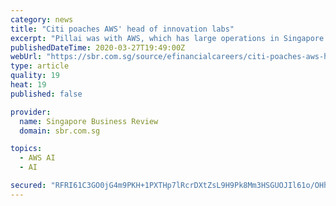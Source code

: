 ```yaml
---
category: news
title: "Citi poaches AWS' head of innovation labs"
excerpt: "Pillai was with AWS, which has large operations in Singapore ... OCBC is recruiting about 40 data scientists for its artificial intelligence lab in Singapore this year. It is likely that many other employers would have made room for someone with Pillai’s CV, which contains stints at tech firms and banks. Pillai began his career in 2007 ..."
publishedDateTime: 2020-03-27T19:49:00Z
webUrl: "https://sbr.com.sg/source/efinancialcareers/citi-poaches-aws-head-innovation-labs"
type: article
quality: 19
heat: 19
published: false

provider:
  name: Singapore Business Review
  domain: sbr.com.sg

topics:
  - AWS AI
  - AI

secured: "RFRI61C3GO0jG4m9PKH+1PXTHp7lRcrDXtZsL9H9Pk8Mm3HSGUOJIl61o/OHhENe5WfSp57uOAKj+E6vkzZP1Db89bwGvizn6f8I91CJ0LZGRoyD88vNM6kv6lmhMcvN172euRgYMnCIagDWcheAZ2lvrVQFkIuWlFwc33NJxP7Vr14w8/cxc4Z9SMdOvs58YrK/1cEYfl1tkSnjUgg66FBJVUwk10P6a+sLYpSTlMwNYRoCu4rIrXX6/NbI6PoQT942MyLarwKpRhYoLstY+hu24IAeliEsuiB7anz1RS61shZyWckRG9kq5zSzbtTj;9Qyr6Btkj9EARNGdo750cw=="
---
```


